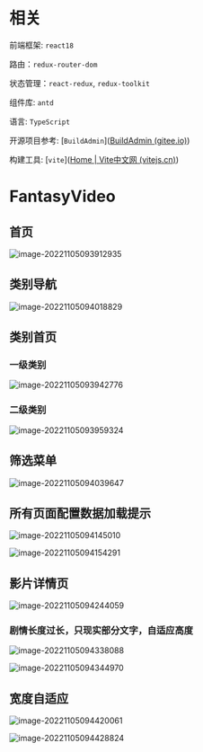 # 相关

前端框架: `react18`

路由：`redux-router-dom`

状态管理：`react-redux`, `redux-toolkit`

组件库: `antd`

语言:  `TypeScript`

开源项目参考: [`BuildAdmin`]([BuildAdmin (gitee.io)](https://wonderful-code.gitee.io/))

构建工具: [`vite`]([Home | Vite中文网 (vitejs.cn)](https://vitejs.cn/))



# FantasyVideo

## 首页

![image-20221105093912935](assets/image-20221105093912935.png)

## 类别导航

![image-20221105094018829](assets/image-20221105094018829.png)

## 类别首页

### 一级类别

![image-20221105093942776](assets/image-20221105093942776.png)

### 二级类别

![image-20221105093959324](assets/image-20221105093959324.png)

## 筛选菜单

![image-20221105094039647](assets/image-20221105094039647.png)

## 所有页面配置数据加载提示

![image-20221105094145010](assets/image-20221105094145010.png)

![image-20221105094154291](assets/image-20221105094154291.png)

## 影片详情页

![image-20221105094244059](assets/image-20221105094244059.png)

### 剧情长度过长，只现实部分文字，自适应高度

![image-20221105094338088](assets/image-20221105094338088.png)

![image-20221105094344970](assets/image-20221105094344970.png)

## 宽度自适应

![image-20221105094420061](assets/image-20221105094420061.png)

![image-20221105094428824](assets/image-20221105094428824.png)